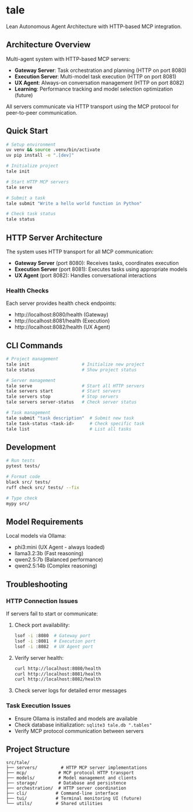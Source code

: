 # tale

Lean Autonomous Agent Architecture with HTTP-based MCP integration.

## Architecture Overview

Multi-agent system with HTTP-based MCP servers:
- **Gateway Server**: Task orchestration and planning (HTTP on port 8080)
- **Execution Server**: Multi-model task execution (HTTP on port 8081)
- **UX Agent**: Always-on conversation management (HTTP on port 8082)
- **Learning**: Performance tracking and model selection optimization (future)

All servers communicate via HTTP transport using the MCP protocol for peer-to-peer communication.

## Quick Start

```bash
# Setup environment
uv venv && source .venv/bin/activate
uv pip install -e ".[dev]"

# Initialize project
tale init

# Start HTTP MCP servers
tale serve

# Submit a task
tale submit "Write a hello world function in Python"

# Check task status
tale status
```

## HTTP Server Architecture

The system uses HTTP transport for all MCP communication:

- **Gateway Server** (port 8080): Receives tasks, coordinates execution
- **Execution Server** (port 8081): Executes tasks using appropriate models
- **UX Agent** (port 8082): Handles conversational interactions

### Health Checks

Each server provides health check endpoints:
- http://localhost:8080/health (Gateway)
- http://localhost:8081/health (Execution)
- http://localhost:8082/health (UX Agent)

## CLI Commands

```bash
# Project management
tale init                    # Initialize new project
tale status                  # Show project status

# Server management
tale serve                   # Start all HTTP servers
tale servers start           # Start servers
tale servers stop            # Stop servers
tale servers server-status   # Check server status

# Task management
tale submit "task description"  # Submit new task
tale task-status <task-id>      # Check specific task
tale list                       # List all tasks
```

## Development

```bash
# Run tests
pytest tests/

# Format code
black src/ tests/
ruff check src/ tests/ --fix

# Type check
mypy src/
```

## Model Requirements

Local models via Ollama:
- phi3:mini (UX Agent - always loaded)
- llama3.2:3b (Fast reasoning)
- qwen2.5:7b (Balanced performance)
- qwen2.5:14b (Complex reasoning)

## Troubleshooting

### HTTP Connection Issues

If servers fail to start or communicate:

1. Check port availability:
   ```bash
   lsof -i :8080  # Gateway port
   lsof -i :8081  # Execution port
   lsof -i :8082  # UX Agent port
   ```

2. Verify server health:
   ```bash
   curl http://localhost:8080/health
   curl http://localhost:8081/health
   curl http://localhost:8082/health
   ```

3. Check server logs for detailed error messages

### Task Execution Issues

- Ensure Ollama is installed and models are available
- Check database initialization: `sqlite3 tale.db ".tables"`
- Verify MCP protocol communication between servers

## Project Structure

```
src/tale/
├── servers/         # HTTP MCP server implementations
├── mcp/            # MCP protocol HTTP transport
├── models/         # Model management and clients
├── storage/        # Database and persistence
├── orchestration/  # HTTP server coordination
├── cli/           # Command-line interface
├── tui/           # Terminal monitoring UI (future)
└── utils/         # Shared utilities
```
